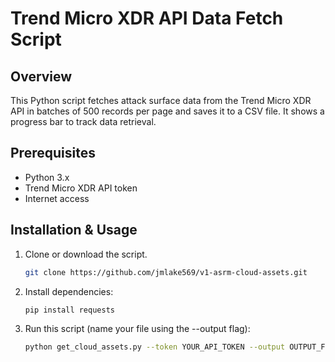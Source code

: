 # Trend Micro XDR API Data Fetch Script

## Overview
This Python script fetches attack surface data from the Trend Micro XDR API in batches of 500 records per page and saves it to a CSV file. It shows a progress bar to track data retrieval.

## Prerequisites
- Python 3.x
- Trend Micro XDR API token
- Internet access

## Installation & Usage
1. Clone or download the script.

   ```bash
   git clone https://github.com/jmlake569/v1-asrm-cloud-assets.git
   ```

2. Install dependencies:
   
   ```bash
   pip install requests
   ```
   
3. Run this script (name your file using the --output flag):

   ```bash
   python get_cloud_assets.py --token YOUR_API_TOKEN --output OUTPUT_FILE.csv
   ```